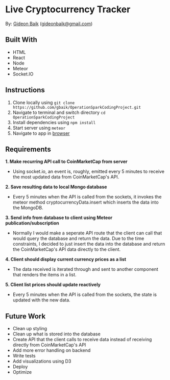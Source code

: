 # Live Cryptocurrency Tracker
By: [Gideon Baik](https://github.com/gbaik) (gideonbaik@gmail.com)

## Built With
* HTML
* React
* Node
* Meteor
* <span>Socket.IO</span>

## Instructions
  1. Clone locally using `git clone https://github.com/gbaik/OperationSparkCodingProject.git`
  2. Navigate to terminal and switch directory `cd OperationSparkCodingProject`
  3. Install dependencies using `npm install`
  4. Start server using `meteor`
  5. Navigate to app in [browser](http://localhost:3000/)

## Requirements
**1. Make recurring API call to CoinMarketCap from server**
  - Using <span>socket.io</span>, an event is, roughly, emitted every 5 minutes to receive the most updated data from CoinMarketCap's API.

**2. Save resulting data to local Mongo database**
  - Every 5 minutes when the API is called from the sockets, it invokes the meteor method cryptocurrencyData.insert which inserts the data into the MongoDB.

**3. Send info from database to client using Meteor publication/subscription**
  - Normally I would make a seperate API route that the client can call that would query the database and return the data. Due to the time constraints, I decided to just insert the data into the database and return the CoinMarketCap's API data directly to the client. 

**4. Client should display current currency prices as a list**
  - The data received is iterated through and sent to another component that renders the items in a list.

**5. Client list prices should update reactively**
  - Every 5 minutes when the API is called from the sockets, the state is updated with the new data.

## Future Work
- Clean up styling
- Clean up what is stored into the database
- Create API that the client calls to receive data instead of receiving directly from CoinMarketCap's API
- Add more error handling on backend
- Write tests
- Add visualizations using D3
- Deploy
- Optimize


